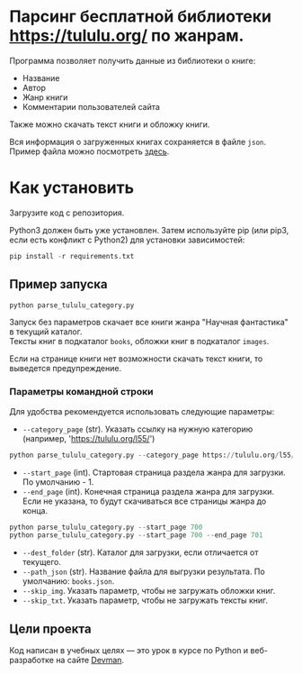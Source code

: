 # Парсинг бесплатной библиотеки https://tululu.org/ по жанрам.

Программа позволяет получить данные из библиотеки о книге:
* Название
* Автор
* Жанр книги
* Комментарии пользователей сайта

Также можно скачать текст книги и обложку книги.

Вся информация о загруженных книгах сохраняется в файле `json`.
Пример файла можно посмотреть [здесь](https://github.com/kruser66/books-library-restyle-2/blob/main/books.json).

# Как установить

Загрузите код с репозитория.

Python3 должен быть уже установлен. 
Затем используйте pip (или pip3, если есть конфликт с Python2) для установки зависимостей:

```Python
pip install -r requirements.txt
```

## Пример запуска

```Python
python parse_tululu_category.py
``` 
Запуск без параметров скачает все книги жанра "Научная фантастика" в текущий каталог.  
Тексты книг в подкаталог `books`, обложки книг в подкаталог `images`.

Если на странице книги нет возможности скачать текст книги, то выведется предупреждение.

### Параметры командной строки
Для удобства рекомендуется использовать следующие параметры:
* `--category_page` (str). Указать ссылку на нужную категорию (например, 'https://tululu.org/l55/')

```python
python parse_tululu_category.py --category_page https://tululu.org/l55/
```

* `--start_page` (int). Стартовая страница раздела жанра для загрузки. По умолчанию - 1.
* `--end_page` (int). Конечная страница раздела жанра для загрузки. Если не указана, то будут скачиваться
все страницы жанра до конца.

```python
python parse_tululu_category.py --start_page 700
python parse_tululu_category.py --start_page 700 --end_page 701

```
* `--dest_folder` (str). Каталог для загрузки, если отличается от текущего.
* `--path_json` (str). Название файла для выгрузки результата. По умолчанию: `books.json`.
* `--skip_img`. Указать параметр, чтобы не загружать обложки книг.
* `--skip_txt`. Указать параметр, чтобы не загружать тексты книг.


## Цели проекта

Код написан в учебных целях — это урок в курсе по Python и веб-разработке на сайте [Devman](https://dvmn.org).

